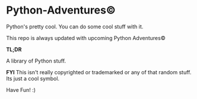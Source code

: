 # Python-Adventures©

Python's pretty cool. You can do some cool stuff with it.

This repo is always updated with upcoming Python Adventures©

**TL;DR**

A library of Python stuff.

**FYI** This isn't really copyrighted or trademarked or any of that random stuff. Its just a cool symbol.

Have Fun! :)
